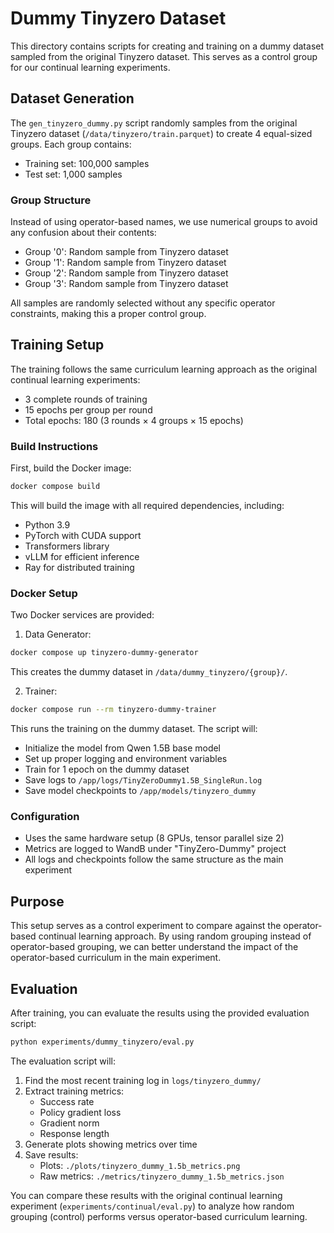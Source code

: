 # Dummy Tinyzero Dataset

This directory contains scripts for creating and training on a dummy dataset sampled from the original Tinyzero dataset. This serves as a control group for our continual learning experiments.

## Dataset Generation

The `gen_tinyzero_dummy.py` script randomly samples from the original Tinyzero dataset (`/data/tinyzero/train.parquet`) to create 4 equal-sized groups. Each group contains:
- Training set: 100,000 samples
- Test set: 1,000 samples

### Group Structure
Instead of using operator-based names, we use numerical groups to avoid any confusion about their contents:
- Group '0': Random sample from Tinyzero dataset
- Group '1': Random sample from Tinyzero dataset
- Group '2': Random sample from Tinyzero dataset
- Group '3': Random sample from Tinyzero dataset

All samples are randomly selected without any specific operator constraints, making this a proper control group.

## Training Setup

The training follows the same curriculum learning approach as the original continual learning experiments:
- 3 complete rounds of training
- 15 epochs per group per round
- Total epochs: 180 (3 rounds × 4 groups × 15 epochs)

### Build Instructions

First, build the Docker image:
```bash
docker compose build
```
This will build the image with all required dependencies, including:
- Python 3.9
- PyTorch with CUDA support
- Transformers library
- vLLM for efficient inference
- Ray for distributed training

### Docker Setup

Two Docker services are provided:

1. Data Generator:
```bash
docker compose up tinyzero-dummy-generator
```
This creates the dummy dataset in `/data/dummy_tinyzero/{group}/`.

2. Trainer:
```bash
docker compose run --rm tinyzero-dummy-trainer
```
This runs the training on the dummy dataset. The script will:
- Initialize the model from Qwen 1.5B base model
- Set up proper logging and environment variables
- Train for 1 epoch on the dummy dataset
- Save logs to `/app/logs/TinyZeroDummy1.5B_SingleRun.log`
- Save model checkpoints to `/app/models/tinyzero_dummy`

### Configuration
- Uses the same hardware setup (8 GPUs, tensor parallel size 2)
- Metrics are logged to WandB under "TinyZero-Dummy" project
- All logs and checkpoints follow the same structure as the main experiment

## Purpose

This setup serves as a control experiment to compare against the operator-based continual learning approach. By using random grouping instead of operator-based grouping, we can better understand the impact of the operator-based curriculum in the main experiment.

## Evaluation

After training, you can evaluate the results using the provided evaluation script:

```bash
python experiments/dummy_tinyzero/eval.py
```

The evaluation script will:
1. Find the most recent training log in `logs/tinyzero_dummy/`
2. Extract training metrics:
   - Success rate
   - Policy gradient loss
   - Gradient norm
   - Response length
3. Generate plots showing metrics over time
4. Save results:
   - Plots: `./plots/tinyzero_dummy_1.5b_metrics.png`
   - Raw metrics: `./metrics/tinyzero_dummy_1.5b_metrics.json`

You can compare these results with the original continual learning experiment (`experiments/continual/eval.py`) to analyze how random grouping (control) performs versus operator-based curriculum learning.
